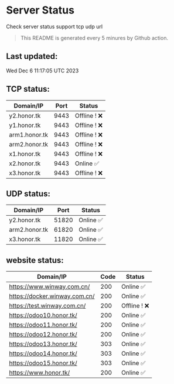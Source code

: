 # Server Status
Check server status support tcp udp url
> This README is generated every 5 minures by Github action.
## Last updated:
Wed Dec  6 11:17:05 UTC 2023
## TCP status: 
|Domain/IP|Port|**Status**|
|--|--|--|
|y2.honor.tk|9443| Offline ! :x:|
|y1.honor.tk|9443| Offline ! :x:|
|arm1.honor.tk|9443| Offline ! :x:|
|arm2.honor.tk|9443| Offline ! :x:|
|x1.honor.tk|9443| Offline ! :x:|
|x2.honor.tk|9443|Online :white_check_mark:|
|x3.honor.tk|9443| Offline ! :x:|
## UDP status: 
|Domain/IP|Port|**Status**|
|--|--|--|
|y2.honor.tk|51820|Online :white_check_mark:|
|arm2.honor.tk|61820|Online :white_check_mark:|
|x3.honor.tk|11820|Online :white_check_mark:|
## website status: 
|Domain/IP|Code|**Status**|
|--|--|--|
|https://www.winway.com.cn/|200|Online :white_check_mark:|
|https://docker.winway.com.cn/|200|Online :white_check_mark:|
|https://test.winway.com.cn/|200| Offline ! :x:|
|https://odoo10.honor.tk/|200|Online :white_check_mark:|
|https://odoo11.honor.tk/|200|Online :white_check_mark:|
|https://odoo12.honor.tk/|200|Online :white_check_mark:|
|https://odoo13.honor.tk/|303|Online :white_check_mark:|
|https://odoo14.honor.tk/|303|Online :white_check_mark:|
|https://odoo15.honor.tk/|303|Online :white_check_mark:|
|https://www.honor.tk/|200|Online :white_check_mark:|
